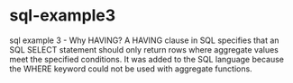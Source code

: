 # sql-example3
sql example 3 - Why HAVING? A HAVING clause in SQL specifies that an SQL SELECT statement should only return rows where aggregate values meet the specified conditions. It was added to the SQL language because the WHERE keyword could not be used with aggregate functions. 
